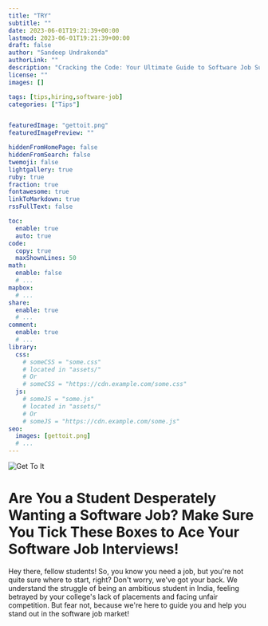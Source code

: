 ```yaml
---
title: "TRY"
subtitle: ""
date: 2023-06-01T19:21:39+00:00
lastmod: 2023-06-01T19:21:39+00:00
draft: false
author: "Sandeep Undrakonda"
authorLink: ""
description: "Cracking the Code: Your Ultimate Guide to Software Job Success!"
license: ""
images: []

tags: [tips,hiring,software-job]
categories: ["Tips"]


featuredImage: "gettoit.png"
featuredImagePreview: ""

hiddenFromHomePage: false
hiddenFromSearch: false
twemoji: false
lightgallery: true
ruby: true
fraction: true
fontawesome: true
linkToMarkdown: true
rssFullText: false

toc:
  enable: true
  auto: true
code:
  copy: true
  maxShownLines: 50
math:
  enable: false
  # ...
mapbox:
  # ...
share:
  enable: true
  # ...
comment:
  enable: true
  # ...
library:
  css:
    # someCSS = "some.css"
    # located in "assets/"
    # Or
    # someCSS = "https://cdn.example.com/some.css"
  js:
    # someJS = "some.js"
    # located in "assets/"
    # Or
    # someJS = "https://cdn.example.com/some.js"
seo:
  images: [gettoit.png]
  # ...
---
```


![Get To It](https://i.ibb.co/ydsBjD0/gettoit.png "Get To It")


# Are You a Student Desperately Wanting a Software Job? Make Sure You Tick These Boxes to Ace Your Software Job Interviews!



Hey there, fellow students! So, you know you need a job, but you're not quite sure where to start, right? Don't worry, we've got your back. We understand the struggle of being an ambitious student in India, feeling betrayed by your college's lack of placements and facing unfair competition. But fear not, because we're here to guide you and help you stand out in the software job market!
